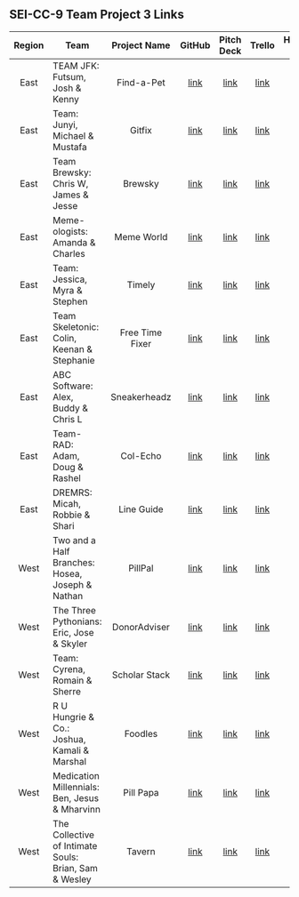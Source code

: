 ## SEI-CC-9 Team Project 3 Links

| Region | Team | Project Name | GitHub | Pitch Deck | Trello | Hosted Site |
|:---:|---|:---:|:---:|:---:|:---:|:---:|
| East | TEAM JFK:<br>Futsum, Josh & Kenny | Find-a-Pet | [link](https://github.com/kennyyseo/find-a-pet) | [link](https://docs.google.com/presentation/d/1Y2BI1ntuY-SXQ5upKEO6P_egL3w4EIvjpnc-5q1VooE/edit) | [link](https://trello.com/b/TWtFWlN2/find-a-pet) | [link](https://jfk-findapet.herokuapp.com/) |
| East | Team:<br>Junyi, Michael & Mustafa | Gitfix | [link](https://github.com/junyichung1/Project-3) | [link](https://docs.google.com/presentation/d/1-oQpJnpJCAoAk-xeG7vLiwSd8eARFUz55D3za1gpNfk/edit#slide=id.p) | [link](https://trello.com/b/ast4CswJ/gitfix) | [link](https://gitfix.herokuapp.com/) |
| East | Team Brewsky:<br>Chris W, James & Jesse | Brewsky | [link](https://github.com/WomackCodes/brewsky) | [link](https://docs.google.com/presentation/d/1et5mbd7kqmcWo7-WX0qxZzxd4yUq21AQG1BvLBkTV7o/edit#slide=id.p) | [link](https://trello.com/b/jYTzdxB0/project-3-breweries) | [link](https://brewsky-jjc.herokuapp.com/) |
| East | Meme-ologists:<br>Amanda & Charles | Meme World | [link](https://github.com/Aclap427/Meme_World) | [link](https://docs.google.com/presentation/d/1Kpse2vNILayfG3pbA6IXuOw0GMNGYtLxY0ukM4q1BLY/edit) | [link](https://trello.com/b/V8SiL3yL/memeworld) | [link](https://memeworld-project3.herokuapp.com/) |
| East | Team:<br>Jessica, Myra & Stephen | Timely | [link](https://github.com/mymy209/timely) | [link](https://docs.google.com/presentation/d/1sVBTYElRF21UotixaM-FNDl-piqKawYMsPlr7B23MQU/edit#slide=id.p) | [link](https://trello.com/b/O5GHra3D/project-3-planning) | [link](https://timely-msj.herokuapp.com/) |
| East | Team Skeletonic:<br>Colin, Keenan & Stephanie | Free Time Fixer | [link](https://github.com/cbmacd1213/free-time-fixer) | [link](https://docs.google.com/presentation/d/1TJdsWpqXyN9X_6IBwjJ95oObiH0mwf_7xueDqma3jkw/edit) | [link](https://trello.com/b/805Ec9Hv/free-time-fixer) | [link](https://freetime-fixer.herokuapp.com/) |
| East | ABC Software:<br>Alex, Buddy & Chris L | Sneakerheadz | [link](https://github.com/aventine-hub/Sneakerheadz) | [link](https://docs.google.com/presentation/d/1eBPZIYdx3CHkO5hTKKKs1E6U38gyn1tzu4gLjEx6h0o/edit#slide=id.p) | [link](https://trello.com/b/ot3kFexa/sneakerheads) | [link](https://sneaker-headz.herokuapp.com/) |
| East | Team-RAD:<br>Adam, Doug & Rashel | Col-Echo | [link](https://github.com/daleinen7/col-echo) | [link](https://onedrive.live.com/view.aspx?resid=15D37BFC31FD070B!1282&ithint=file%2cpptx&authkey=!AFV-31lmYHON0Hw) | [link](https://trello.com/b/in9PAIos/project-3) | [link](https://col-echo.herokuapp.com/) |
| East | DREMRS:<br>Micah, Robbie & Shari | Line Guide | [link](https://github.com/micahsellis/lineguide) | [link](https://www.canva.com/design/DAEIE7o1vQI/Xz7K6h5Y4rA2wakatYgU-A/view?utm_content=DAEIE7o1vQI&utm_campaign=designshare&utm_medium=link&utm_source=homepage_design_menu) | [link](https://trello.com/b/G1N7bJ52/line-guide) | [link](https://lineguide.herokuapp.com/) |
| West | Two and a Half Branches:<br>Hosea, Joseph & Nathan | PillPal | [link](https://github.com/jdemarc/pillpal) | [link](https://docs.google.com/presentation/d/1TpYtIILWDtbW2d3zAJ2Os2_KaguYeqiv12eXJPcKx2k/edit) | [link](https://trello.com/b/swctk4CT/pillpal) | [link](https://sei-pillpal.herokuapp.com/) |
| West | The Three Pythonians:<br>Eric, Jose & Skyler | DonorAdviser | [link](https://github.com/vectorNull/donor-advisor) | [link](https://www.lifeprepacademy.org/wp-content/uploads/2020/09/DonorAdviser.pdf) | [link](https://trello.com/b/bbAQcLBD/donor-advisor) | [link](https://donoradvisor.herokuapp.com/) |
| West | Team:<br>Cyrena, Romain & Sherre | Scholar Stack | [link](https://github.com/SherreAhlers/Scholar_Stack) | [link](https://www.canva.com/design/DAEH6We6m0U/Sd_OIMzAIgTiI-qYdFxo6A/view#1) | [link](https://trello.com/b/ZXMxhwdr/scholar-stack) | [link](https://scholarstack.herokuapp.com) |
| West | R U Hungrie & Co.:<br>Joshua, Kamali & Marshal | Foodles | [link](https://github.com/joshuabuster/foodles) | [link](https://docs.google.com/presentation/d/1yKKEjfVX1aSrkACEob1M4n23xQz9-t-Dx92HOr4xYfc/edit#slide=id.p) | [link](https://trello.com/b/JDDFxlNG/sei-project-3) | [link](https://foodles-1.herokuapp.com/) |
| West | Medication Millennials:<br>Ben, Jesus & Mharvinn | Pill Papa | [link](https://github.com/b-sokol/pillpapa) | [link](https://docs.google.com/presentation/d/1ne5Qy7Ug2R1Yu-q1obzl9SaS3MEtVMgh5Gh6CDTg4TI/edit) | [link](https://trello.com/b/FHJ9L9kM/pill-papa-remote-team-hub) | [link](https://pillpapa.herokuapp.com/) |
| West | The Collective of Intimate Souls:<br>Brian, Sam & Wesley | Tavern | [link](https://github.com/wesleystedman/tavern) | [link](https://docs.google.com/viewerng/viewer?url=https://trello-attachments.s3.amazonaws.com/5f616962d2e1863efa998777/5f6169bf6c1e6f36c38007da/b06ba46864fda2dee0507b35b098942c/Pitch_Deck_for_Tavern.pptx) | [link](https://trello.com/b/TA5qieON/tavern) | [link](https://tavern-wbs.herokuapp.com/) |
